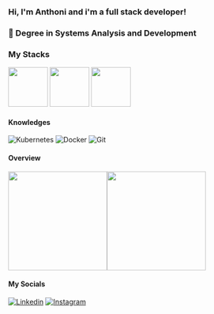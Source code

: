 ### Hi, I'm Anthoni and i'm a full stack developer!

### 📖 Degree in Systems Analysis and Development

### My Stacks
<img src="https://cdn.jsdelivr.net/gh/devicons/devicon@latest/icons/react/react-original-wordmark.svg" width="80" height="80" />
<img src="https://cdn.jsdelivr.net/gh/devicons/devicon@latest/icons/java/java-plain-wordmark.svg" width="80" height="80" />
<img src="https://cdn.jsdelivr.net/gh/devicons/devicon@latest/icons/postgresql/postgresql-original-wordmark.svg" width="80" height="80" />

#### Knowledges
![Kubernetes](https://img.shields.io/badge/kubernetes-%23326ce5.svg?style=for-the-badge&logo=kubernetes&logoColor=white) ![Docker](https://img.shields.io/badge/docker-%230db7ed.svg?style=for-the-badge&logo=docker&logoColor=white) ![Git](https://img.shields.io/badge/git-%23F05033.svg?style=for-the-badge&logo=git&logoColor=white) 

#### Overview
<div style="display: flex">
  <img src="https://github-readme-stats.vercel.app/api?username=Atessaroto&theme=dark&show_icons=true&hide_border=true&count_private=true" height="200px"/>
  <img src="https://github-readme-stats.vercel.app/api/top-langs/?username=Atessaroto&theme=dark&show_icons=true&hide_border=true&layout=compact" height="200px"/>
</div>

####    My Socials
[![Linkedin](https://img.shields.io/badge/LinkedIn-0077B5?style=for-the-badge&logo=linkedin&logoColor=white)](https://www.linkedin.com/in/anthoni-t/)
[![Instagram](https://img.shields.io/badge/Instagram-E4405F?style=for-the-badge&logo=instagram&logoColor=white)](https://www.instagram.com/anth.tssm/)
